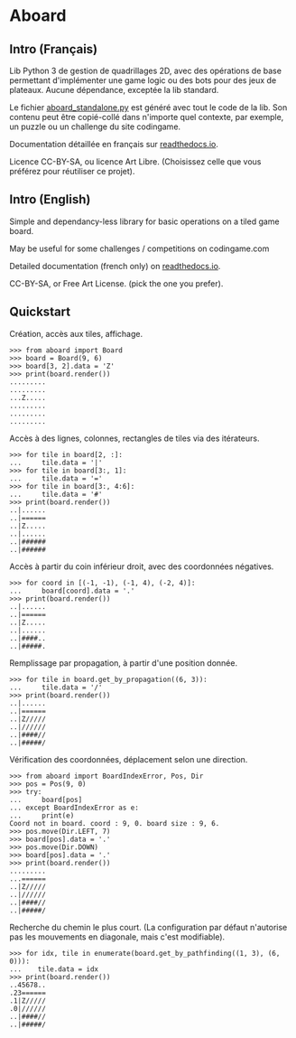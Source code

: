 # Aboard


## Intro (Français)

Lib Python 3 de gestion de quadrillages 2D, avec des opérations de base permettant d'implémenter une game logic ou des bots pour des jeux de plateaux. Aucune dépendance, exceptée la lib standard.

Le fichier [aboard_standalone.py](blob/master/code/builder/aboard_standalone.py) est généré avec tout le code de la lib. Son contenu peut être copié-collé dans n'importe quel contexte, par exemple, un puzzle ou un challenge du site codingame.

Documentation détaillée en français sur [readthedocs.io](https://aboard.readthedocs.io/fr/latest/index.html#).

Licence CC-BY-SA, ou licence Art Libre. (Choisissez celle que vous préférez pour réutiliser ce projet).


## Intro (English)

Simple and dependancy-less library for basic operations on a tiled game board.

May be useful for some challenges / competitions on codingame.com

Detailed documentation (french only) on [readthedocs.io](https://aboard.readthedocs.io/fr/latest/index.html#).

CC-BY-SA, or Free Art License. (pick the one you prefer).


## Quickstart

Création, accès aux tiles, affichage.

    >>> from aboard import Board
    >>> board = Board(9, 6)
    >>> board[3, 2].data = 'Z'
    >>> print(board.render())
    .........
    .........
    ...Z.....
    .........
    .........
    .........

Accès à des lignes, colonnes, rectangles de tiles via des itérateurs.

    >>> for tile in board[2, :]:
    ...     tile.data = '|'
    >>> for tile in board[3:, 1]:
    ...     tile.data = '='
    >>> for tile in board[3:, 4:6]:
    ...     tile.data = '#'
    >>> print(board.render())
    ..|......
    ..|======
    ..|Z.....
    ..|......
    ..|######
    ..|######

Accès à partir du coin inférieur droit, avec des coordonnées négatives.

    >>> for coord in [(-1, -1), (-1, 4), (-2, 4)]:
    ...     board[coord].data = '.'
    >>> print(board.render())
    ..|......
    ..|======
    ..|Z.....
    ..|......
    ..|####..
    ..|#####.

Remplissage par propagation, à partir d'une position donnée.

    >>> for tile in board.get_by_propagation((6, 3)):
    ...     tile.data = '/'
    >>> print(board.render())
    ..|......
    ..|======
    ..|Z/////
    ..|//////
    ..|####//
    ..|#####/

Vérification des coordonnées, déplacement selon une direction.

    >>> from aboard import BoardIndexError, Pos, Dir
    >>> pos = Pos(9, 0)
    >>> try:
    ...     board[pos]
    ... except BoardIndexError as e:
    ...     print(e)
    Coord not in board. coord : 9, 0. board size : 9, 6.
    >>> pos.move(Dir.LEFT, 7)
    >>> board[pos].data = '.'
    >>> pos.move(Dir.DOWN)
    >>> board[pos].data = '.'
    >>> print(board.render())
    .........
    ...======
    ..|Z/////
    ..|//////
    ..|####//
    ..|#####/

Recherche du chemin le plus court. (La configuration par défaut n'autorise pas les mouvements en diagonale, mais c'est modifiable).

    >>> for idx, tile in enumerate(board.get_by_pathfinding((1, 3), (6, 0))):
    ...    tile.data = idx
    >>> print(board.render())
    ..45678..
    .23======
    .1|Z/////
    .0|//////
    ..|####//
    ..|#####/

